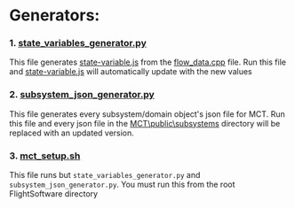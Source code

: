 # Generators:

### 1. [state_variables_generator.py]

This file generates [state-variable.js] from the [flow_data.cpp] file. Run this file and [state-variable.js] will automatically update with the new values
### 2. [subsystem_json_generator.py]

This file generates every subsystem/domain object's json file for MCT. Run this file and every json file in the [MCT\public\subsystems] directory will be replaced with an updated version.

### 3. [mct_setup.sh]

This file runs but `state_variables_generator.py` and `subsystem_json_generator.py`. You must run this from the root FlightSoftware directory


[state_variables_generator.py]: https://github.com/pathfinder-for-autonomous-navigation/FlightSoftware/blob/master/MCT/generators/state_variables_generator.py
[state-variable.js]: https://github.com/pathfinder-for-autonomous-navigation/FlightSoftware/blob/master/MCT/server-files/state-variables.js
[flow_data.cpp]: https://github.com/pathfinder-for-autonomous-navigation/FlightSoftware/blob/master/src/flow_data.cpp
[subsystem_json_generator.py]: https://github.com/pathfinder-for-autonomous-navigation/FlightSoftware/blob/master/MCT/generators/subsystem_json_generator.py
[MCT\public\subsystems]: https://github.com/pathfinder-for-autonomous-navigation/FlightSoftware/tree/master/MCT/public/subsystems
[mct_setup.sh]: https://github.com/pathfinder-for-autonomous-navigation/FlightSoftware/blob/master/MCT/generators/mct_setup.sh